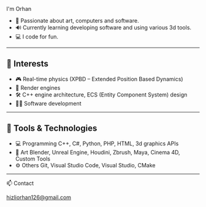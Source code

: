 I'm Orhan

* 🎨 Passionate about art, computers and software.
* 🔊 Currently learning developing software and using various 3d tools.
* 💻 I code for fun.

---

## 🧩 Interests

* 🎮 Real-time physics (XPBD – Extended Position Based Dynamics)
* 🧠 Render engines
* 🛠️ C++ engine architecture, ECS (Entity Component System) design
* 🧑‍💻 Software development

---

## 🧰 Tools & Technologies

* 💻 Programming   C++, C#, Python, PHP, HTML, 3d graphics APIs
* 🎨 Art           Blender, Unreal Engine, Houdini, Zbrush, Maya, Cinema 4D, Custom Tools
* ⚙️ Others        Git, Visual Studio Code, Visual Studio, CMake 

---

📫 Contact

hizliorhan126@gmail.com
